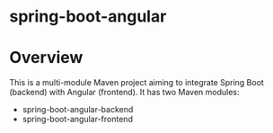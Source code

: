 # spring-boot-angular
# Overview
This is a multi-module Maven project aiming to integrate Spring Boot (backend) with Angular (frontend).
It has two Maven modules:
- spring-boot-angular-backend
- spring-boot-angular-frontend
